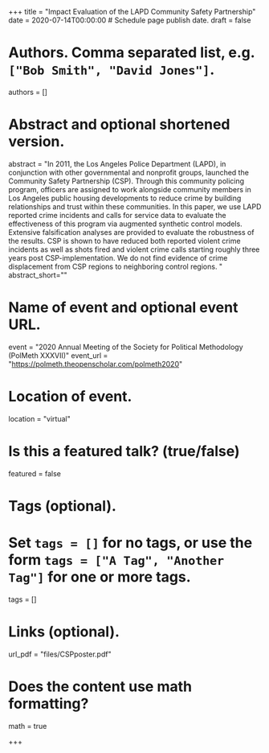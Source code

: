 +++
title = "Impact Evaluation of the LAPD Community Safety Partnership"
date = 2020-07-14T00:00:00  # Schedule page publish date.
draft = false

# Authors. Comma separated list, e.g. `["Bob Smith", "David Jones"]`.
authors = []

# Abstract and optional shortened version.
abstract = "In 2011, the Los Angeles Police Department (LAPD), in conjunction with other governmental and nonprofit groups, launched the Community Safety Partnership (CSP). Through this community policing program, officers are assigned to work alongside community members in Los Angeles public housing developments to reduce crime by building relationships and trust within these communities. In this paper, we use LAPD reported crime incidents and calls for service data to evaluate the effectiveness of this program via augmented synthetic control models. Extensive falsification analyses are provided to evaluate the robustness of the results. CSP is shown to have reduced both reported violent crime incidents as well as shots fired and violent crime calls starting roughly three years post CSP-implementation. We do not find evidence of crime displacement from CSP regions to neighboring control regions. "
abstract_short=""

# Name of event and optional event URL.
event = "2020 Annual Meeting of the Society for Political Methodology (PolMeth XXXVII)"
event_url = "https://polmeth.theopenscholar.com/polmeth2020"

# Location of event.
location = "virtual"

# Is this a featured talk? (true/false)
featured = false

# Tags (optional).
#   Set `tags = []` for no tags, or use the form `tags = ["A Tag", "Another Tag"]` for one or more tags.
tags = []

# Links (optional).
url_pdf = "files/CSPposter.pdf"

# Does the content use math formatting?
math = true

+++

